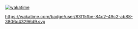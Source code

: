 [![wakatime](https://wakatime.com/badge/user/83f15fbe-84c2-49c2-ab88-3806c43296d9.svg)](https://wakatime.com/@83f15fbe-84c2-49c2-ab88-3806c43296d9)

https://wakatime.com/badge/user/83f15fbe-84c2-49c2-ab88-3806c43296d9.svg
